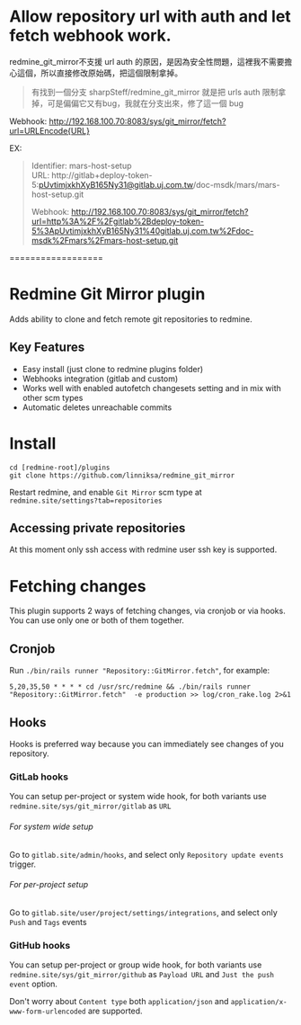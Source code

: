 # Allow repository url with auth and let fetch webhook work.

redmine_git_mirror不支援 url auth 的原因，是因為安全性問題，這裡我不需要擔心這個，所以直接修改原始碼，把這個限制拿掉。
> 有找到一個分支 sharpSteff/redmine_git_mirror 就是把 urls auth 限制拿掉，可是偏偏它又有bug，我就在分支出來，修了這一個 bug

Webhook: http://192.168.100.70:8083/sys/git_mirror/fetch?url=URLEncode{URL}

EX:
> Identifier: mars-host-setup  
> URL: http://gitlab+deploy-token-5:pUvtimjxkhXyB165Ny31@gitlab.uj.com.tw/doc-msdk/mars/mars-host-setup.git
>
> Webhook: http://192.168.100.70:8083/sys/git_mirror/fetch?url=http%3A%2F%2Fgitlab%2Bdeploy-token-5%3ApUvtimjxkhXyB165Ny31%40gitlab.uj.com.tw%2Fdoc-msdk%2Fmars%2Fmars-host-setup.git

==================

Redmine Git Mirror plugin 
==================

Adds ability to clone and fetch remote git repositories to redmine.

## Key Features
* Easy install (just clone to redmine plugins folder)
* Webhooks integration (gitlab and custom)
* Works well with enabled autofetch changesets setting and in mix with other scm types  
* Automatic deletes unreachable commits

# Install

    cd [redmine-root]/plugins
    git clone https://github.com/linniksa/redmine_git_mirror

Restart redmine, and enable `Git Mirror` scm type at `redmine.site/settings?tab=repositories`

## Accessing private repositories

At this moment only ssh access with redmine user ssh key is supported. 

# Fetching changes

This plugin supports 2 ways of fetching changes, via cronjob or via hooks.
You can use only one or both of them together.

## Cronjob

Run ```./bin/rails runner "Repository::GitMirror.fetch"```, for example: 

    5,20,35,50 * * * * cd /usr/src/redmine && ./bin/rails runner "Repository::GitMirror.fetch"  -e production >> log/cron_rake.log 2>&1

## Hooks

Hooks is preferred way because you can immediately see changes of you repository.

### GitLab hooks

You can setup per-project or system wide hook, for both variants use `redmine.site/sys/git_mirror/gitlab` as `URL`

###### For system wide setup

Go to `gitlab.site/admin/hooks`, and select only `Repository update events` trigger.

###### For per-project setup

Go to `gitlab.site/user/project/settings/integrations`, and select only `Push` and `Tags` events

### GitHub hooks

You can setup per-project or group wide hook, for both variants 
use `redmine.site/sys/git_mirror/github` as `Payload URL` and `Just the push event` option.

Don't worry about `Content type` both `application/json` and `application/x-www-form-urlencoded` are supported.
